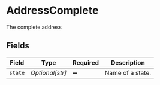 # AddressComplete

The complete address


## Fields

| Field              | Type               | Required           | Description        |
| ------------------ | ------------------ | ------------------ | ------------------ |
| `state`            | *Optional[str]*    | :heavy_minus_sign: | Name of a state.   |